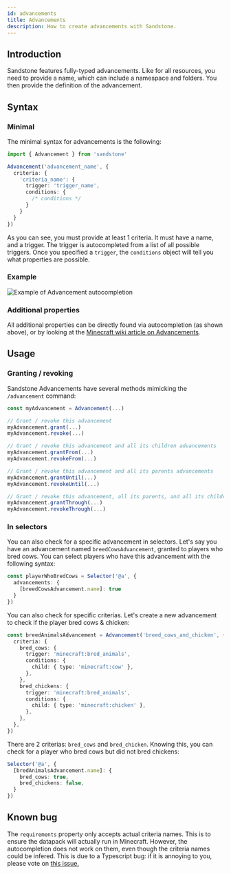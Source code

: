 ```yaml
---
id: advancements
title: Advancements
description: How to create advancements with Sandstone.
---
```


## Introduction
Sandstone features fully-typed advancements. Like for all resources, you need to provide a name, which can include a namespace and folders. You then provide the definition of the advancement.

## Syntax

### Minimal

The minimal syntax for advancements is the following:
```ts
import { Advancement } from 'sandstone'

Advancement('advancement_name', {
  criteria: {
    'criteria_name': {
      trigger: 'trigger_name',
      conditions: {
        /* conditions */
      }
    }
  }
})
```

As you can see, you must provide at least 1 criteria. It must have a name, and a trigger. The trigger is autocompleted from a list of all possible triggers. Once you specified a `trigger`, the `conditions` object will tell you what properties are possible.

### Example

![Example of Advancement autocompletion](/img/autocompletion/advancement.gif)

### Additional properties

All additional properties can be directly found via autocompletion (as shown above), or by looking at the [Minecraft wiki article on Advancements](https://minecraft.gamepedia.com/Advancement/JSON_format#File_Format).

## Usage

### Granting / revoking

Sandstone Advancements have several methods mimicking the `/advancement` command:

```ts
const myAdvancement = Advancement(...)

// Grant / revoke this advancement
myAdvancement.grant(...)
myAdvancement.revoke(...)

// Grant / revoke this advancement and all its children advancements
myAdvancement.grantFrom(...)
myAdvancement.revokeFrom(...)

// Grant / revoke this advancement and all its parents advancements
myAdvancement.grantUntil(...)
myAdvancement.revokeUntil(...)

// Grant / revoke this advancement, all its parents, and all its children advancements
myAdvancement.grantThrough(...)
myAdvancement.revokeThrough(...)
```

### In selectors

You can also check for a specific advancement in selectors. Let's say you have an advancement named `breedCowsAdvancement`, granted to players who bred cows. You can select players who have this advancement with the following syntax:
```ts
const playerWhoBredCows = Selector('@a', {
  advancements: {
    [breedCowsAdvancement.name]: true
  }
})
```

You can also check for specific criterias. Let's create a new advancement to check if the player bred cows & chicken:
```ts
const breedAnimalsAdvancement = Advancement('breed_cows_and_chicken', {
  criteria: {
    bred_cows: {
      trigger: 'minecraft:bred_animals',
      conditions: {
        child: { type: 'minecraft:cow' },
      },
    },
    bred_chickens: {
      trigger: 'minecraft:bred_animals',
      conditions: {
        child: { type: 'minecraft:chicken' },
      },
    },
  },
})
```

There are 2 criterias: `bred_cows` and `bred_chicken`. Knowing this, you can check for a player who bred cows but did not bred chickens:
```ts
Selector('@a', {
  [bredAnimalsAdvancement.name]: {
    bred_cows: true,
    bred_chickens: false,
  }
})
```

## Known bug

The `requirements` property only accepts actual criteria names. This is to ensure the datapack will actually run in Minecraft. However, the autocompletion does not work on them, even though the criteria names could be infered. This is due to a Typescript bug: if it is annoying to you, please vote on [this issue.](https://github.com/microsoft/TypeScript/issues/41645)